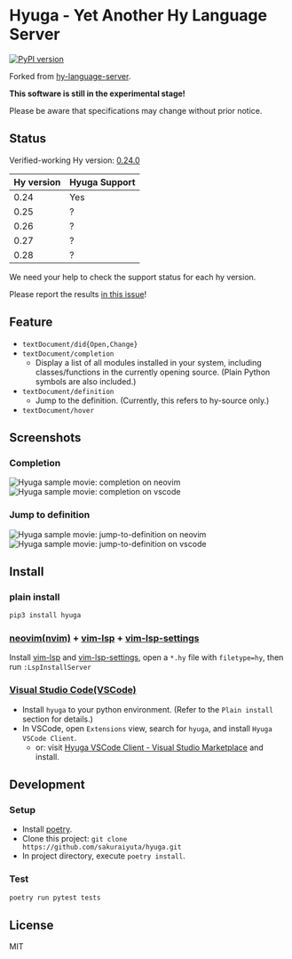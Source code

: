 Hyuga - Yet Another Hy Language Server
======================================

[![PyPI version](https://badge.fury.io/py/hyuga.svg)](https://badge.fury.io/py/hyuga)

Forked from [hy-language-server](https://github.com/rinx/hy-language-server).

**This software is still in the experimental stage!**

Please be aware that specifications may change without prior notice.

## Status

Verified-working Hy version: [0.24.0](https://github.com/hylang/hy/tree/stable)

|Hy version|Hyuga Support|
|----------|-------------|
|0.24      |Yes          |
|0.25      |?            |
|0.26      |?            |
|0.27      |?            |
|0.28      |?            |

We need your help to check the support status for each hy version.

Please report the results [in this issue](https://github.com/sakuraiyuta/hyuga/issues/17)!

## Feature

- `textDocument/did{Open,Change}`
- `textDocument/completion`
  - Display a list of all modules installed in your system, including classes/functions in the currently opening source. (Plain Python symbols are also included.)
- `textDocument/definition`
  - Jump to the definition. (Currently, this refers to hy-source only.)
- `textDocument/hover`

## Screenshots

### Completion

![Hyuga sample movie: completion on neovim](https://raw.githubusercontent.com/sakuraiyuta/hyuga/images/hyuga-image-completion.gif)
![Hyuga sample movie: completion on vscode](https://raw.githubusercontent.com/sakuraiyuta/hyuga/images/hyuga-image-completion-vscode.gif)

### Jump to definition

![Hyuga sample movie: jump-to-definition on neovim](https://raw.githubusercontent.com/sakuraiyuta/hyuga/images/hyuga-image-jump-def.gif)
![Hyuga sample movie: jump-to-definition on vscode](https://raw.githubusercontent.com/sakuraiyuta/hyuga/images/hyuga-image-jump-def-vscode.gif)


## Install

### plain install

```bash
pip3 install hyuga
```

### [neovim(nvim)](https://github.com/neovim/neovim) + [vim-lsp](https://github.com/prabirshrestha/vim-lsp) + [vim-lsp-settings](https://github.com/mattn/vim-lsp-settings)

Install [vim-lsp](https://github.com/prabirshrestha/vim-lsp) and [vim-lsp-settings](https://github.com/mattn/vim-lsp-settings), open a `*.hy` file with `filetype=hy`, then run `:LspInstallServer`

### [Visual Studio Code(VSCode)](https://code.visualstudio.com)

- Install `hyuga` to your python environment. (Refer to the `Plain install` section for details.)
- In VSCode, open `Extensions` view, search for `hyuga`, and install `Hyuga VSCode Client`.
  - or: visit [Hyuga VSCode Client - Visual Studio Marketplace](https://marketplace.visualstudio.com/items?itemName=sakuraiyuta.hyuga-vscode-client) and install.

## Development

### Setup

- Install [poetry](https://github.com/python-poetry/poetry).
- Clone this project: `git clone https://github.com/sakuraiyuta/hyuga.git`
- In project directory, execute `poetry install`.

### Test

```bash
poetry run pytest tests
```

## License

MIT
